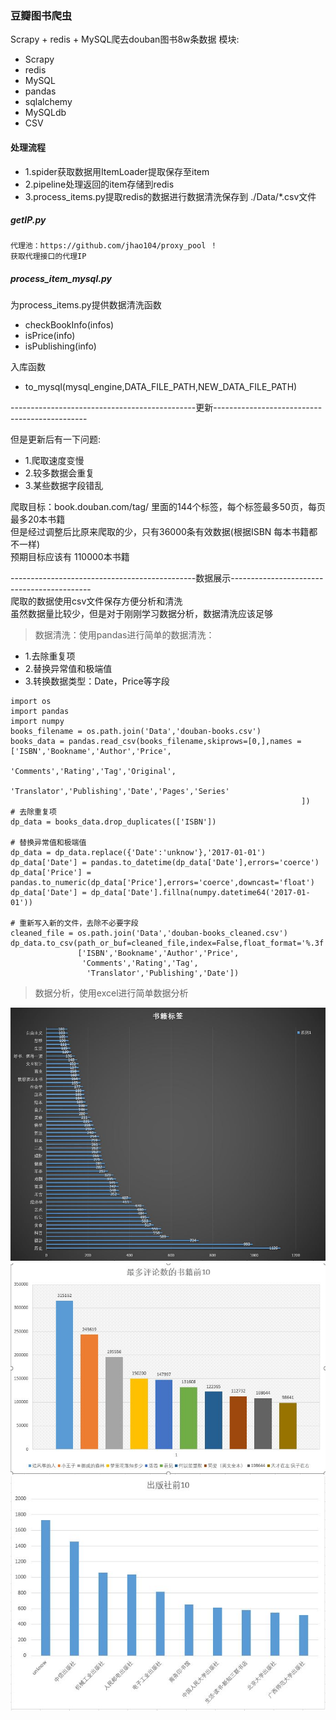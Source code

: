 ### 豆瓣图书爬虫

Scrapy + redis + MySQL爬去douban图书8w条数据
模块:

- Scrapy
- redis
- MySQL
- pandas
- sqlalchemy
- MySQLdb
- CSV
#### 处理流程 

- 1.spider获取数据用ItemLoader提取保存至item
- 2.pipeline处理返回的item存储到redis
- 3.process_items.py提取redis的数据进行数据清洗保存到 ./Data/*.csv文件


##### getIP.py

```
代理池：https://github.com/jhao104/proxy_pool ！
获取代理接口的代理IP
```
##### process_item_mysql.py
为process_items.py提供数据清洗函数
- checkBookInfo(infos)
- isPrice(info)
- isPublishing(info)  

入库函数
- to_mysql(mysql_engine,DATA_FILE_PATH,NEW_DATA_FILE_PATH)


----------------------------------------------更新----------------------------------------------

但是更新后有一下问题:
- 1.爬取速度变慢
- 2.较多数据会重复
- 3.某些数据字段错乱

爬取目标：book.douban.com/tag/ 里面的144个标签，每个标签最多50页，每页最多20本书籍  
但是经过调整后比原来爬取的少，只有36000条有效数据(根据ISBN 每本书籍都不一样)  
预期目标应该有 110000本书籍  

----------------------------------------------数据展示-------------------------------------------  
爬取的数据使用csv文件保存方便分析和清洗  
虽然数据量比较少，但是对于刚刚学习数据分析，数据清洗应该足够  

>  数据清洗：使用pandas进行简单的数据清洗：  
- 1.去除重复项
- 2.替换异常值和极端值
- 3.转换数据类型：Date，Price等字段  

```
import os
import pandas
import numpy
books_filename = os.path.join('Data','douban-books.csv')
books_data = pandas.read_csv(books_filename,skiprows=[0,],names =['ISBN','Bookname','Author','Price',
                                                                  'Comments','Rating','Tag','Original',
                                                                  'Translator','Publishing','Date','Pages','Series'
                                                                 ])
# 去除重复项
dp_data = books_data.drop_duplicates(['ISBN'])

# 替换异常值和极端值
dp_data = dp_data.replace({'Date':'unknow'},'2017-01-01')
dp_data['Date'] = pandas.to_datetime(dp_data['Date'],errors='coerce')
dp_data['Price'] = pandas.to_numeric(dp_data['Price'],errors='coerce',downcast='float')
dp_data['Date'] = dp_data['Date'].fillna(numpy.datetime64('2017-01-01'))

# 重新写入新的文件，去除不必要字段
cleaned_file = os.path.join('Data','douban-books_cleaned.csv')
dp_data.to_csv(path_or_buf=cleaned_file,index=False,float_format='%.3f',sep='\\',columns=
               ['ISBN','Bookname','Author','Price',
                'Comments','Rating','Tag',
                 'Translator','Publishing','Date'])
```

>  数据分析，使用excel进行简单数据分析

![](https://raw.githubusercontent.com/ManHand1996/douban_books_spider/master/tags.jpg)
![](https://raw.githubusercontent.com/ManHand1996/douban_books_spider/master/comments.jpg)
![](https://raw.githubusercontent.com/ManHand1996/douban_books_spider/master/publishing.jpg)


